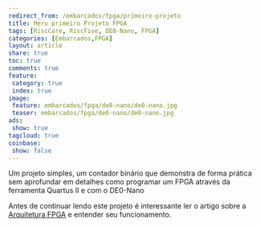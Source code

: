 ```yaml
---
redirect_from: /embarcados/fpga/primeiro-projeto
title: Meru primeiro Projeto FPGA
tags: [RiscCore, RiscFive, DE0-Nano, FPGA]
categories: [Embarcados,FPGA]
layout: article
share: true
toc: true
comments: true
feature:
 category: true
 index: true
image:
 feature: embarcados/fpga/de0-nano/de0-nano.jpg
 teaser: embarcados/fpga/de0-nano/de0-nano.jpg
ads: 
 show: true
tagcloud: true
coinbase:
 show: false
---
```


Um projeto simples, um contador binário que demonstra de forma prática sem aprofundar em detalhes como programar um FPGA através da ferramenta Quartus II e com o DE0-Nano

<!--more-->

Antes de continuar lendo este projeto é interessante ler o artigo sobre a [Arquitetura FPGA](/embarcado/fpga/arquitetura) e entender seu funcionamento.

